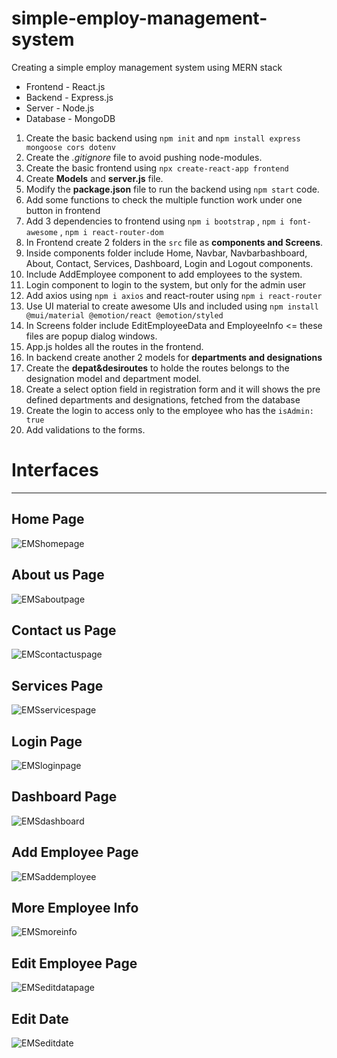 # simple-employ-management-system
Creating a simple employ management system using MERN stack
<ul>
  <li>Frontend - React.js</li>
  <li>Backend - Express.js</li>
  <li>Server - Node.js</li>
  <li>Database - MongoDB</li>
</ul>

<ol>
  <li>Create the basic backend using <code>npm init</code> and <code>npm install express mongoose cors dotenv</code></li>
  <li>Create the <i>.gitignore</i> file to avoid pushing node-modules.</li>
  <li>Create the basic frontend using <code>npx create-react-app frontend</code></li>
  <li>Create <b>Models</b> and <b>server.js</b> file.</li>
  <li>Modify the <b>package.json</b> file to run the backend using <code>npm start</code> code.</li>
  <li>Add some functions to check the multiple function work under one button in frontend</li>
  <li>Add 3 dependencies to frontend using <code>npm i bootstrap</code> , <code>npm i font-awesome</code> , <code>npm i react-router-dom</code></li>
  <li>In Frontend create 2 folders in the <code>src</code> file as <strong>components and Screens</strong>.</li>
  <li>Inside components folder include Home, Navbar, Navbarbashboard, About, Contact, Services, Dashboard, Login and Logout components.</li>
  <li>Include AddEmployee component to add employees to the system.</li>
  <li>Login component to login to the system, but only for the admin user</li>
  <li>Add axios using <code>npm i axios</code> and react-router using <code>npm i react-router</code></li>
  <li>Use UI material to create awesome UIs and included using <code>npm install @mui/material @emotion/react @emotion/styled </code></li>
  <li>In Screens folder include EditEmployeeData and EmployeeInfo <= these files are popup dialog windows.</li>
  <li>App.js holdes all the routes in the frontend.</li>
  <li>In backend create another 2 models for <strong>departments and designations</strong></li>
  <li>Create the <strong>depat&desiroutes</strong> to holde the routes belongs to the designation model and department model.</li>
  <li>Create a select option field in registration form and it will shows the pre defined departments and designations, fetched from the database</li>
  <li>Create the login to access only to the employee who has the <code>isAdmin: true</code></li>
  <li>Add validations to the forms.</li>
</ol>

<h1>Interfaces</h1>
<hr/>

<h2>Home Page</h2>

![EMShomepage](https://user-images.githubusercontent.com/78830875/170888796-9af95e46-d694-4928-bdb1-ed9c013a9002.png)

<h2>About us Page</h2>

![EMSaboutpage](https://user-images.githubusercontent.com/78830875/170888843-317b95c3-7da0-4493-9c06-b4572a9267b4.png)

<h2>Contact us Page</h2>

![EMScontactuspage](https://user-images.githubusercontent.com/78830875/170888844-6cb60792-af7c-4fe8-9be3-5c920e3de29a.png)

<h2>Services Page</h2>

![EMSservicespage](https://user-images.githubusercontent.com/78830875/170888845-855bfd9a-9fce-4b37-88f0-7612abbadce1.png)

<h2>Login Page</h2>

![EMSloginpage](https://user-images.githubusercontent.com/78830875/170888861-a48ff7e7-623c-4e2d-8024-e9ff3d34bb35.png)

<h2>Dashboard Page</h2>

![EMSdashboard](https://user-images.githubusercontent.com/78830875/170888860-b280f7b1-ecab-4f7a-a090-600035cb7730.png)

<h2>Add Employee Page</h2>

![EMSaddemployee](https://user-images.githubusercontent.com/78830875/170888859-6b97b97b-ea92-4b00-9a2e-b4b1e92a3dea.png)

<h2>More Employee Info</h2>

![EMSmoreinfo](https://user-images.githubusercontent.com/78830875/170888895-5ed1133b-368f-4e1b-9821-8aad52dc8f24.png)

<h2>Edit Employee Page</h2>

![EMSeditdatapage](https://user-images.githubusercontent.com/78830875/170888893-30096964-4df6-4214-9f67-424b856b82a4.png)

<h2>Edit Date</h2>

![EMSeditdate](https://user-images.githubusercontent.com/78830875/170888894-deceee89-eae7-470a-a347-842855526192.png)





